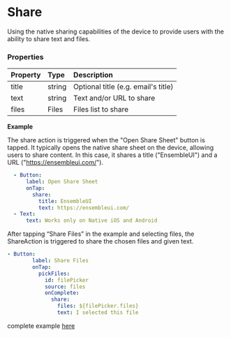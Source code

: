 # Share

Using the native sharing capabilities of the device to provide users with the ability to share text and files.

### Properties

| Property   | Type   | Description                                                                                |
| :--------- | :----- | :----------------------------------------------------------------------------------------- |
| title         | string | Optional title (e.g. email's title)     |
| text          | string | Text and/or URL to share                                                        |
| files         | Files | Files list to share                                        |

**Example**

The share action is triggered when the "Open Share Sheet" button is tapped. It typically opens the native share sheet on the device, allowing users to share content. In this case, it shares a title ("EnsembleUI") and a URL ("https://ensembleui.com/").

```yaml
  - Button:
      label: Open Share Sheet
      onTap:
        share:
          title: EnsembleUI
          text: https://ensembleui.com/
  - Text:
      text: Works only on Native iOS and Android
```

After tapping “Share Files” in the example and selecting files, the ShareAction is triggered to share the chosen files and given text.
```yaml
- Button:
        label: Share Files
        onTap:
          pickFiles:
            id: filePicker
            source: files
            onComplete:
              share:
                files: ${filePicker.files}
                text: I selected this file
```


complete example [here](https://studio.ensembleui.com/app/e24402cb-75e2-404c-866c-29e6c3dd7992/screen/Dnv8CceAHCHlEpS61DEE)

